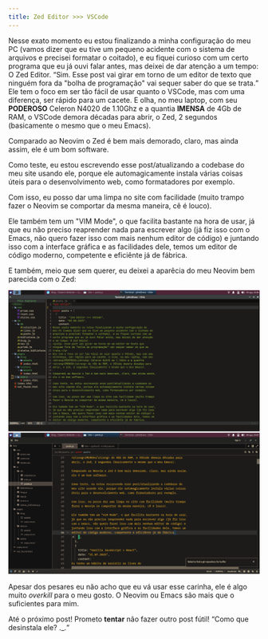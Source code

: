 ```yaml
---
title: Zed Editor >>> VSCode
---
```


Nesse exato momento eu estou finalizando a minha configuração do
meu PC (vamos dizer que eu tive um pequeno acidente com o sistema de
arquivos e precisei formatar o coitado), e eu fiquei curioso com um
certo programa que eu já ouvi falar antes, mas deixei de dar atenção
a um tempo: O Zed Editor.
<q>Sim. Esse post vai girar em torno de um editor de texto que
ninguém fora da "bolha de programação" vai sequer saber do que se
trata.</q>
Ele tem o foco em ser tão fácil de usar quanto o VSCode, mas com uma
diferença, ser rápido para um cacete. E olha, no meu laptop, com seu
<strong>PODEROSO</strong> Celeron N4020 de 1.10Ghz e a quantia
<strong>IMENSA</strong> de 4Gb de RAM, o VSCode demora décadas para
abrir, o Zed, 2 segundos (basicamente o mesmo que o meu Emacs).

Comparado ao Neovim o Zed é bem mais demorado, claro, mas ainda assim,
ele é um bom software.

Como teste, eu estou escrevendo esse post/atualizando a codebase do
meu site usando ele, porque ele automagicamente instala várias coisas
úteis para o desenvolvimento web, como formatadores por exemplo.

Com isso, eu posso dar uma limpa no site com facilidade (muito trampo
fazer o Neovim se comportar da mesma maneira, cê é louco).

Ele também tem um "VIM Mode", o que facilita bastante na hora de usar,
já que eu não preciso reaprender nada para escrever algo (já fiz isso
com o Emacs, não quero fazer isso com mais nenhum editor de código) e
juntando isso com a interface gráfica e as facilidades dele, temos um
editor de código moderno, competente e eficiênte já de fábrica.

E também, meio que sem querer, eu deixei a aparêcia do meu Neovim
bem parecida com o Zed:

<img title="Neovim" alt="Screenshot do meu Neovim" loading="lazy" src="/assets/img/blog/Screenshot_2025-08-09_23-06-50.png">
<img title="Zed" alt="Screenshot do Zed" loading="lazy" src="/assets/img/blog/Screenshot_2025-08-09_23-07-05.png">

Apesar dos pesares eu não acho que eu vá usar esse carinha, ele é
algo muito <i>overkill</i> para o meu gosto. O Neovim ou Emacs são
mais que o suficientes para mim.

Até o próximo post! Prometo <strong>tentar</strong> não fazer outro post fútil!
<q>Como que desinstala ele? ._.</q>
